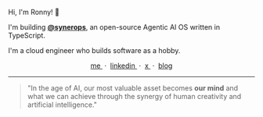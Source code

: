 Hi, I'm Ronny! 👋

I'm building [**@synerops**](https://github.com/@synerops), an open-source Agentic AI OS written in TypeScript.

I'm a cloud engineer who builds software as a hobby.

<div align="center">
  <a href="https://rbadillap.dev">
    me
  </a>
  &nbsp;&middot;&nbsp;
  <a href="https://rbadillap.dev">
    linkedin
  </a>
  &nbsp;&middot;&nbsp;
  <a href="https://x.com/rbadillap">
    x
  </a>
  &nbsp;&middot;&nbsp;
  <a href="https://rbadillap.dev/blog">
    blog
  </a>
</div>


---
> "In the age of AI, our most valuable asset becomes **our mind** and what we can achieve through the synergy of human creativity and artificial intelligence."

